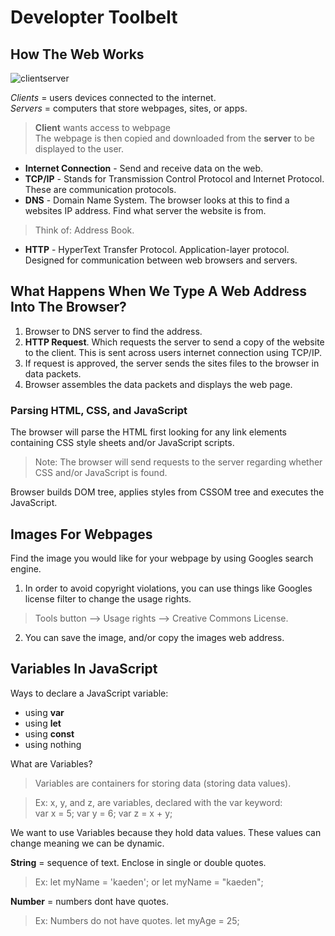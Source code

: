 # Developter Toolbelt

## How The Web Works

![clientserver](https://developer.mozilla.org/en-US/docs/Learn/Getting_started_with_the_web/How_the_Web_works/simple-client-server.png)

*Clients* = users devices connected to the internet.<br>
*Servers* = computers that store webpages, sites, or apps.

> **Client** wants access to webpage<br>
> The webpage is then copied and downloaded from the **server** to be displayed to the user. 

- **Internet Connection** - Send and receive data on the web.
- **TCP/IP** - Stands for Transmission Control Protocol and Internet Protocol. These are communication protocols.
- **DNS** - Domain Name System. The browser looks at this to find a websites IP address. Find what server the website is from.

> Think of: Address Book.

- **HTTP** - HyperText Transfer Protocol. Application-layer protocol. Designed for communication between web browsers and servers.

## What Happens When We Type A Web Address Into The Browser?

1. Browser to DNS server to find the address.
2. **HTTP Request**. Which requests the server to send a copy of the website to the client. This is sent across users internet connection using TCP/IP.
3. If request is approved, the server sends the sites files to the browser in data packets.
4. Browser assembles the data packets and displays the web page.

### Parsing HTML, CSS, and JavaScript

The browser will parse the HTML first looking for any link elements containing CSS style sheets and/or JavaScript scripts.

> Note: The browser will send requests to the server regarding whether CSS and/or JavaScript is found.

Browser builds DOM tree, applies styles from CSSOM tree and executes the JavaScript.

## Images For Webpages

Find the image you would like for your webpage by using Googles search engine.

1. In order to avoid copyright violations, you can use things like Googles license filter to change the usage rights.

>Tools button --> Usage rights --> Creative Commons License.

2. You can save the image, and/or copy the images web address.

## Variables In JavaScript

Ways to declare a JavaScript variable:

- using **var**
- using **let**
- using **const**
- using nothing

What are Variables?

> Variables are containers for storing data (storing data values).

>Ex: x, y, and z, are variables, declared with the var keyword:<br>
var x = 5;
var y = 6;
var z = x + y;

We want to use Variables because they hold data values. These values can change meaning we can be dynamic.

**String** = sequence of text. Enclose in single or double quotes. 

> Ex: let myName = 'kaeden'; or let myName = "kaeden";

**Number** = numbers dont have quotes.

> Ex: Numbers do not have quotes. let myAge = 25;

